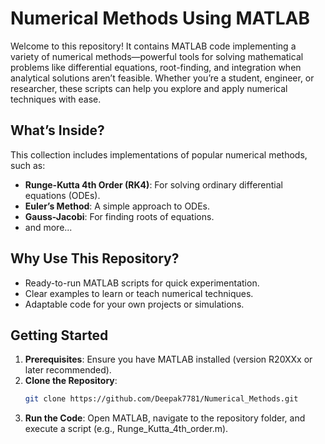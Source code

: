 # Numerical Methods Using MATLAB

Welcome to this repository! It contains MATLAB code implementing a variety of numerical methods—powerful tools for solving mathematical problems like differential equations, root-finding, and integration when analytical solutions aren’t feasible. Whether you’re a student, engineer, or researcher, these scripts can help you explore and apply numerical techniques with ease.

## What’s Inside?
This collection includes implementations of popular numerical methods, such as:
- **Runge-Kutta 4th Order (RK4)**: For solving ordinary differential equations (ODEs).
- **Euler’s Method**: A simple approach to ODEs.
- **Gauss-Jacobi**: For finding roots of equations.
- and more...

## Why Use This Repository?
- Ready-to-run MATLAB scripts for quick experimentation.
- Clear examples to learn or teach numerical techniques.
- Adaptable code for your own projects or simulations.

## Getting Started
1. **Prerequisites**: Ensure you have MATLAB installed (version R20XXx or later recommended).
2. **Clone the Repository**:
   ```bash
   git clone https://github.com/Deepak7781/Numerical_Methods.git
3. **Run the Code**: Open MATLAB, navigate to the repository folder, and execute a script (e.g., Runge_Kutta_4th_order.m).
